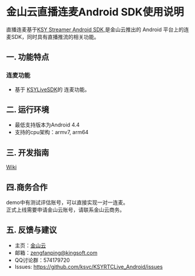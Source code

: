 # 金山云直播连麦Android SDK使用说明
直播连麦基于[KSY Streamer Android SDK](https://github.com/ksvc/KSYStreamer_Android/wiki/Info&Error_Listener),是金山云推出的 Android 平台上的连麦SDK，同时具有直播推流的相关功能。
## 一. 功能特点

### 连麦功能
* 基于 [KSYLiveSDK](https://github.com/ksvc/KSYStreamer_Android)的 连麦功能。

## 二. 运行环境

* 最低支持版本为Android 4.4 
* 支持的cpu架构：armv7, arm64

## 三. 开发指南

[Wiki](https://github.com/ksvc/KSYRTCLive_Android/wiki)


## 四.商务合作
demo中有测试评估账号，可以直接实现一对一连麦。  
正式上线需要申请金山云账号，请联系金山云商务。

## 五. 反馈与建议
- 主页：[金山云](http://www.ksyun.com/)
- 邮箱：<zengfanping@kingsoft.com>
- QQ讨论群：574179720
- Issues: <https://github.com/ksvc/KSYRTCLive_Android/issues>
